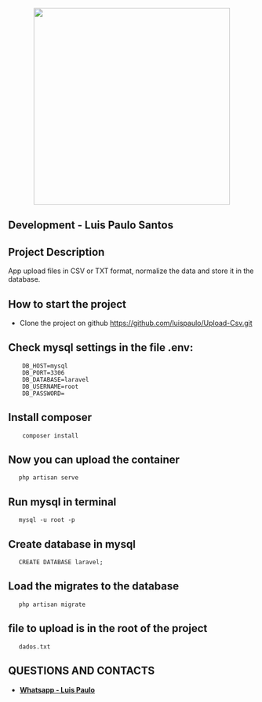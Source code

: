 <p align="center"><a href="https://laravel.com" target="_blank"><img src="https://www.eureciclo.com.br/img/selo-horizontal.ea6b8657.png" width="400"></a></p>
</p>

## Development - Luis Paulo Santos

## Project Description
App upload files in CSV or TXT format, normalize the data and store it in the database.

## How to start the project
- Clone the project on github
https://github.com/luispaulo/Upload-Csv.git

## Check mysql settings in the file .env:

```DB_CONNECTION=mysql
    DB_HOST=mysql
    DB_PORT=3306
    DB_DATABASE=laravel
    DB_USERNAME=root
    DB_PASSWORD=
```

## Install composer
```
    composer install
```

## Now you can upload the container
```
   php artisan serve
```

## Run mysql in terminal
```
   mysql -u root -p 
```
## Create database in mysql
```
   CREATE DATABASE laravel;
```

## Load the migrates to the database
```
   php artisan migrate
```

## file to upload is in the root of the project
```
   dados.txt
```


## QUESTIONS AND CONTACTS
- **[Whatsapp - Luis Paulo ](https://api.whatsapp.com/send?phone=5561982481004)**
